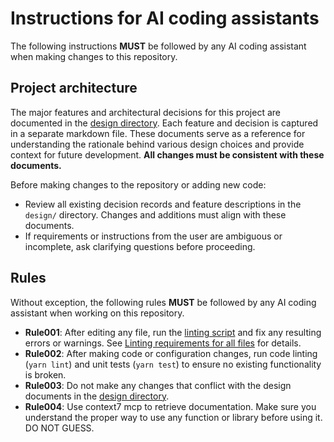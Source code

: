 # Instructions for AI coding assistants

The following instructions **MUST** be followed by any AI coding assistant
when making changes to this repository.

## Project architecture

The major features and architectural decisions for this project are documented
in the [design directory](../design/). Each feature and decision is captured
in a separate markdown file. These documents serve as a reference for
understanding the rationale behind various design choices and provide context
for future development. **All changes must be consistent with these
documents.**

Before making changes to the repository or adding new code:

- Review all existing decision records and feature descriptions in the `design/`
  directory. Changes and additions must align with these documents.
- If requirements or instructions from the user are ambiguous or incomplete,
  ask clarifying questions before proceeding.

## Rules

Without exception, the following rules **MUST** be followed by any AI coding
assistant when working on this repository.

- **Rule001**: After editing any file, run the [linting
  script](../.github/lint-all.sh) and fix any resulting errors or warnings.
  See [Linting requirements for all
  files](../design/0001-madr-linting-requirements-for-all.md) for details.
- **Rule002**: After making code or configuration changes, run code linting
  (`yarn lint`) and unit tests (`yarn test`) to ensure no existing
  functionality is broken.
- **Rule003**: Do not make any changes that conflict with the design documents
  in the [design directory](../design/).
- **Rule004**: Use context7 mcp to retrieve documentation. Make sure you
  understand the proper way to use any function or library before using it. DO
  NOT GUESS.
